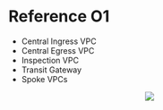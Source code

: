 # Reference O1

- Central Ingress VPC
- Central Egress VPC
- Inspection VPC
- Transit Gateway
- Spoke VPCs

<p align="center">
  <a href="https://aws.amazon.com/blogs/networking-and-content-delivery/deployment-models-for-aws-network-firewall">
    <img src="https://d2908q01vomqb2.cloudfront.net/5b384ce32d8cdef02bc3a139d4cac0a22bb029e8/2020/11/17/combined-igw-ingress-high-res.png">
  </a>
</p>
